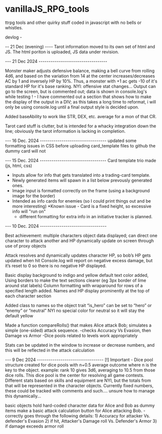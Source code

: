 # vanillaJS_RPG_tools
ttrpg tools and other quirky stuff coded in javascript with no bells or whistles.


devlog -

-- 21 Dec (evening) ----
Tarot information moved to its own set of html and JS. 
The html poriton is uploaded, JS data under revision.

--- 21 Dec 2024 -----------------------------------

Monster maker adjusts defensive balance, making a bell curve from rolling 4d6, and based on the variation from 14 at the center increases/decreases AC by 1 and inversely HP by 10%.
Thus, a monster with +1 ac gets -10 of it's standard HP for it's base ranking.
NYI: offensive stat changes...
Output can go to the screen, but is commented out; data is shown in console.log's while testing
! - I have commented out a section that shows how to make the display of the output in a DIV; as this takes a long time to reformat, i will only be using console.log until a final output style is decided upon.

Added baseAbility to work like STR, DEX, etc. average for a mon of that CR.

Tarot card stuff is clutter, but is intended for a whacky integration down the line; obviously the tarot information is lacking in completion.

--- 16 Dec. 2024 ----------------------------------
updated some formatting issues in CSS before uploading card_template files to github
the dummy card will not

--- 15 Dec. 2024 ----------------------------------
Card template trio made (js, html, css) 
- Inputs allow for info that gets translated into a trading-card template.
- Newly generated items will spawn in a list below prevously generated ones.
- Image input is formatted correctly on the frame (using a background image for the border)
- Intended as info cards for enemies (so I could print things out and be more interesting)
  *Known issue - Card is a fixed height, so excessive info will "run on"
  - different formatting for extra info in an initiative tracker is planned.
  

--- 10 Dec. 2024 ----------------------------------

Best achievement: multiple characters object data displayed; can direct one character to attack another and HP dynamically update on screen through use of proxy objects

Attack resolves and dynamically updates character HP, so bob’s HP gets updated when hit
Console.log will report on negative excess damage, but it’s reset to 0 so there is no negative HP displayed.

Basic display background to indigo and yellow default text color added,
Using borders to make the text sections clearer (eg 3px border of lime around stat labels)
Column formatting with wraparound for rows of a specified length added.
Names and HP display prominently at the top of each character section

Added class to names so the object trait “is_hero” can be set to “hero” or “enemy” or “neutral”
NYI no special color for neutral so it will stay the default yellow

Made a function compareRolls() that makes Alice attack Bob; simulates a simple (one-sided) attack sequence.
-checks Accuracy Vs Evasion, then Damage vs Armor
-Dice pools related to levels work appropriately

Stats can be updated in the window to increase or decrease numbers, and this will be reflected in the attack calculation

--- 9 Dec 2024 ----------------------------------
  [!] Important - Dice pool structure created for dice pools with n+0.5 average outcome where n is the key to the object.
    example: rank 10 gives 3d6, averaging to 10.5 from those dice rolls.
    This dice pool is the center for resolving all game contests.
    Different stats based on skills and equipment are NYI, but the totals from that will be represented in the character objects.
    Currently fixed numbers, these could be tracked with comments and such.... unsure how to manage this dynamically...

  basic objects hold hard-coded character data for Alice and Bob as dummy items
  make a basic attack calculation button for Alice attacking Bob.
    - correctly goes through the following details:
      1) Accuracy for attacker Vs. defender's Evasion
      2) if hit, Attacker's Damage roll Vs. Defender's Armor
      3) if damage exceeds armor roll
